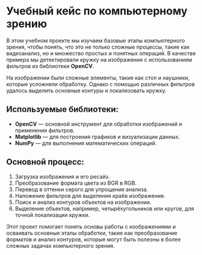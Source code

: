 # Учебный кейс по компьютерному зрению

В этом учебном проекте мы изучаем базовые этапы компьютерного зрения, чтобы понять, что это не только сложные процессы, такие как видеоанализ, но и множество простых и понятных операций. В качестве примера мы детектировали кружку на изображении с использованием фильтров из библиотеки **OpenCV**.

На изображении были сложные элементы, такие как стол и наушники, которые усложняли обработку. Однако с помощью различных фильтров удалось выделить основные контуры и локализовать кружку.

## Используемые библиотеки:
- **OpenCV** — основной инструмент для обработки изображений и применения фильтров.
- **Matplotlib** — для построения графиков и визуализации данных.
- **NumPy** — для выполнения математических операций.

## Основной процесс:
1. Загрузка изображения и его ресайз.
2. Преобразование формата цвета из BGR в RGB.
3. Перевод в оттенки серого для упрощения анализа.
4. Наложение фильтров для выделения краёв изображения.
5. Поиск и анализ контуров объектов на изображении.
6. Выделение объектов, например, четырёхугольников или кругов, для точной локализации кружки.

Этот проект помогает понять основы работы с изображениями и осваивать основные этапы обработки, такие как преобразование форматов и анализ контуров, которые могут быть полезны в более сложных задачах компьютерного зрения.

